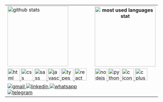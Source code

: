 <table>
  <tbody>
    <tr>
      <td>
        <img height="200px" alt="github stats" src="https://github-readme-stats.vercel.app/api?username=daviprios&show_icons=true&theme=dracula">
      </td>
      <th>
        <img height="200px" alt="most used languages stat" src="https://github-readme-stats.vercel.app/api/top-langs/?username=daviprios&layout=compact&theme=dracula&langs_count=8">
      </th>
    </tr>
    <tr>
      <td>
        <a href="https://github.com/daviprios">
          <img height="40px" alt="html icon" src="https://cdn.jsdelivr.net/gh/devicons/devicon/icons/html5/html5-original.svg" />
          <img height="40px" alt="css icon" src="https://cdn.jsdelivr.net/gh/devicons/devicon/icons/css3/css3-original.svg" />
          <img height="40px" alt="sass icon" src="https://cdn.jsdelivr.net/gh/devicons/devicon/icons/sass/sass-original.svg" />
          <img height="40px" alt="javascript icon" src="https://cdn.jsdelivr.net/gh/devicons/devicon/icons/javascript/javascript-original.svg" />
          <img height="40px" alt="typescript icon" src="https://cdn.jsdelivr.net/gh/devicons/devicon/icons/typescript/typescript-original.svg" />
          <img height="40px" alt="react icon" src="https://cdn.jsdelivr.net/gh/devicons/devicon/icons/react/react-original.svg" />
        </a>
      </td>
      <td>
        <a href="https://github.com/daviprios">
          <img height="40px" alt="nodejs icon" src="https://cdn.jsdelivr.net/gh/devicons/devicon/icons/nodejs/nodejs-original.svg" />
          <img height="40px" alt="python icon" src="https://cdn.jsdelivr.net/gh/devicons/devicon/icons/python/python-original.svg" />
          <img height="40px" alt="c icon" src="https://cdn.jsdelivr.net/gh/devicons/devicon/icons/c/c-original.svg" />
          <img height="40px" alt="c plus plus icon" src="https://cdn.jsdelivr.net/gh/devicons/devicon/icons/cplusplus/cplusplus-original.svg" />
        </a>
      </td>
    </tr>
    <tr>
      <td>
        <a href="mailto:davipaimrios@gmail.com">
          <img alt="gmail" src="https://img.shields.io/badge/Gmail-D14836?style=for-the-badge&logo=gmail&logoColor=white">
        </a>
        <a href="https://www.linkedin.com/in/daviprios/">
          <img alt="linkedin" src="https://img.shields.io/badge/LinkedIn-0077B5?style=for-the-badge&logo=linkedin&logoColor=white">
        </a>
        <a href="https://wa.me/5571987199627">
          <img alt="whatsapp" src="https://img.shields.io/badge/WhatsApp-25D366?style=for-the-badge&logo=whatsapp&logoColor=white">
        </a>
        <a href="https://t.me/daviprios">
          <img alt="telegram" src="https://img.shields.io/badge/Telegram-2CA5E0?style=for-the-badge&logo=telegram&logoColor=white">
        </a>
      </td>
    </tr>
  </tbody>
</table>

